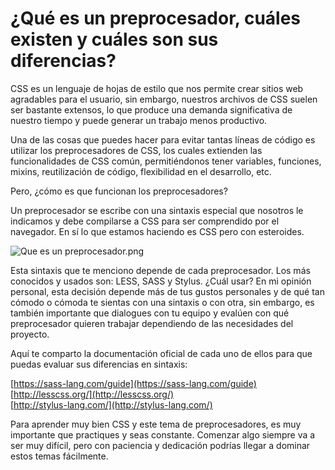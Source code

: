 # ¿Qué es un preprocesador, cuáles existen y cuáles son sus diferencias?

CSS es un lenguaje de hojas de estilo que nos permite crear sitios web agradables para el usuario, sin embargo, nuestros archivos de CSS suelen ser bastante extensos, lo que produce una demanda significativa de nuestro tiempo y puede generar un trabajo menos productivo.

Una de las cosas que puedes hacer para evitar tantas líneas de código es utilizar los preprocesadores de CSS, los cuales extienden las funcionalidades de CSS común, permitiéndonos tener variables, funciones, mixins, reutilización de código, flexibilidad en el desarrollo, etc.

Pero, ¿cómo es que funcionan los preprocesadores?

Un preprocesador se escribe con una sintaxis especial que nosotros le indicamos y debe compilarse a CSS para ser comprendido por el navegador. En sí lo que estamos haciendo es CSS pero con esteroides.

![Que es un preprocesador.png](https://static.platzi.com/media/user_upload/Que%20es%20un%20preprocesador-e37c3f15-9bc9-493a-ba6f-290600119061.jpg)

Esta sintaxis que te menciono depende de cada preprocesador. Los más conocidos y usados son: LESS, SASS y Stylus. ¿Cuál usar? En mi opinión personal, esta decisión depende más de tus gustos personales y de qué tan cómodo o cómoda te sientas con una sintaxis o con otra, sin embargo, es también importante que dialogues con tu equipo y evalúen con qué preprocesador quieren trabajar dependiendo de las necesidades del proyecto.

Aquí te comparto la documentación oficial de cada uno de ellos para que puedas evaluar sus diferencias en sintaxis:

[https://sass-lang.com/guide](https://sass-lang.com/guide)  
[http://lesscss.org/](http://lesscss.org/)  
[http://stylus-lang.com/](http://stylus-lang.com/)

Para aprender muy bien CSS y este tema de preprocesadores, es muy importante que practiques y seas constante. Comenzar algo siempre va a ser muy difícil, pero con paciencia y dedicación podrías llegar a dominar estos temas fácilmente.